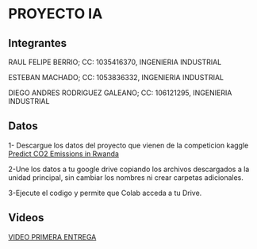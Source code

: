 # PROYECTO IA

## Integrantes

RAUL FELIPE BERRIO; CC: 1035416370, INGENIERIA INDUSTRIAL

ESTEBAN MACHADO; CC: 1053836332, INGENIERIA INDUSTRIAL

DIEGO ANDRES RODRIGUEZ GALEANO; CC: 106121295, INGENIERIA INDUSTRIAL


## Datos

1- Descargue los datos del proyecto que vienen de la competicion kaggle [Predict CO2 Emissions in Rwanda](https://www.kaggle.com/competitions/playground-series-s3e20/data "Predict CO2 Emissions in Rwanda")

2-Une los datos a tu google drive copiando los archivos descargados a la unidad principal, sin cambiar los nombres ni crear carpetas adicionales.

3-Ejecute el codigo y permite que Colab acceda a tu Drive.

## Videos

[VIDEO PRIMERA ENTREGA](https://www.youtube.com/watch?v=wJHdxGnQU10 "VIDEO 1")


